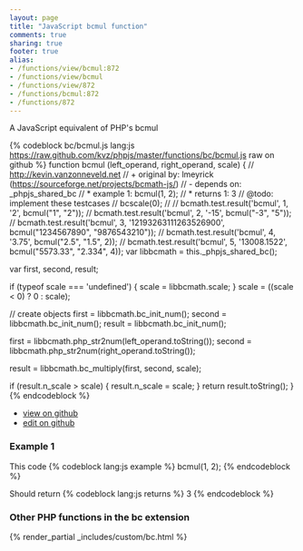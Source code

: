 ```yaml
---
layout: page
title: "JavaScript bcmul function"
comments: true
sharing: true
footer: true
alias:
- /functions/view/bcmul:872
- /functions/view/bcmul
- /functions/view/872
- /functions/bcmul:872
- /functions/872
---
```

<!-- Generated by Rakefile:build -->
A JavaScript equivalent of PHP's bcmul

{% codeblock bc/bcmul.js lang:js https://raw.github.com/kvz/phpjs/master/functions/bc/bcmul.js raw on github %}
function bcmul (left_operand, right_operand, scale) {
  // http://kevin.vanzonneveld.net
  // +   original by: lmeyrick (https://sourceforge.net/projects/bcmath-js/)
  // -    depends on: _phpjs_shared_bc
  // *     example 1: bcmul(1, 2);
  // *     returns 1: 3
  //  @todo: implement these testcases
  //        bcscale(0);
  //
  //        bcmath.test.result('bcmul', 1, '2', bcmul("1", "2"));
  //        bcmath.test.result('bcmul', 2, '-15', bcmul("-3", "5"));
  //        bcmath.test.result('bcmul', 3, '12193263111263526900', bcmul("1234567890", "9876543210"));
  //        bcmath.test.result('bcmul', 4, '3.75', bcmul("2.5", "1.5", 2));
  //        bcmath.test.result('bcmul', 5, '13008.1522', bcmul("5573.33", "2.334", 4));
  var libbcmath = this._phpjs_shared_bc();

  var first, second, result;

  if (typeof scale === 'undefined') {
    scale = libbcmath.scale;
  }
  scale = ((scale < 0) ? 0 : scale);

  // create objects
  first = libbcmath.bc_init_num();
  second = libbcmath.bc_init_num();
  result = libbcmath.bc_init_num();

  first = libbcmath.php_str2num(left_operand.toString());
  second = libbcmath.php_str2num(right_operand.toString());

  result = libbcmath.bc_multiply(first, second, scale);

  if (result.n_scale > scale) {
    result.n_scale = scale;
  }
  return result.toString();
}
{% endcodeblock %}

 - [view on github](https://github.com/kvz/phpjs/blob/master/functions/bc/bcmul.js)
 - [edit on github](https://github.com/kvz/phpjs/edit/master/functions/bc/bcmul.js)

### Example 1
This code
{% codeblock lang:js example %}
bcmul(1, 2);
{% endcodeblock %}

Should return
{% codeblock lang:js returns %}
3
{% endcodeblock %}


### Other PHP functions in the bc extension
{% render_partial _includes/custom/bc.html %}
